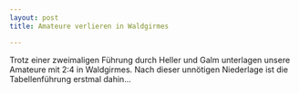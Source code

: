 ```yaml
---
layout: post
title: Amateure verlieren in Waldgirmes

---
```


Trotz einer zweimaligen Führung durch Heller und Galm unterlagen unsere Amateure mit 2:4 in Waldgirmes. Nach dieser unnötigen Niederlage ist die Tabellenführung erstmal dahin...


